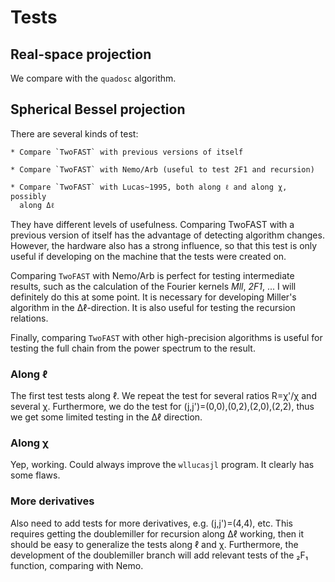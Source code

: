 # Tests

## Real-space projection

We compare with the `quadosc` algorithm.


## Spherical Bessel projection

There are several kinds of test:

    * Compare `TwoFAST` with previous versions of itself
                        
    * Compare `TwoFAST` with Nemo/Arb (useful to test 2F1 and recursion)
                        
    * Compare `TwoFAST` with Lucas~1995, both along ℓ and along χ, possibly
      along Δℓ

They have different levels of usefulness. Comparing TwoFAST with a previous
version of itself has the advantage of detecting algorithm changes. However,
the hardware also has a strong influence, so that this test is only useful if
developing on the machine that the tests were created on.

Comparing `TwoFAST` with Nemo/Arb is perfect for testing intermediate results,
such as the calculation of the Fourier kernels *Mll*, *2F1*, ... I will
definitely do this at some point. It is necessary for developing Miller's
algorithm in the Δℓ-direction. It is also useful for testing the recursion
relations.

Finally, comparing `TwoFAST` with other high-precision algorithms is useful for
testing the full chain from the power spectrum to the result.


### Along ℓ

The first test tests along ℓ. We repeat the test for several ratios R=χ'/χ and
several χ. Furthermore, we do the test for (j,j')=(0,0),(0,2),(2,0),(2,2), thus
we get some limited testing in the Δℓ direction.


### Along χ

Yep, working. Could always improve the `wllucasjl` program. It clearly has some
flaws.


### More derivatives

Also need to add tests for more derivatives, e.g. (j,j')=(4,4), etc. This
requires getting the doublemiller for recursion along Δℓ working, then it
should be easy to generalize the tests along ℓ and χ. Furthermore, the
development of the doublemiller branch will add relevant tests of the ₂F₁
function, comparing with Nemo.
